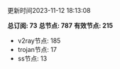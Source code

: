 更新时间2023-11-12 18:13:08

**总订阅: 73**
**总节点: 787**
**有效节点: 215**
- v2ray节点: 185
- trojan节点: 17
- ss节点: 13
